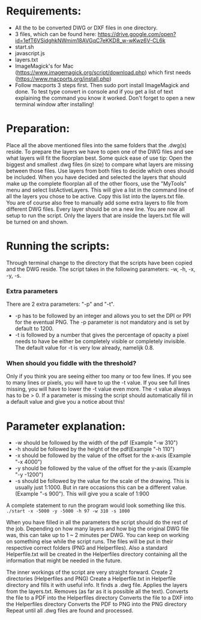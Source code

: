 # Requirements:
* All the to be converted DWG or DXF files in one directory.
* 3 files, which can be found here: https://drive.google.com/open?id=1efT6VSidghkNWmim18AVGqC7eKKD8_w-wKwz6V-CL6k
* start.sh
* javascript.js
* layers.txt
* ImageMagick's for Mac (https://www.imagemagick.org/script/download.php) which first needs (https://www.macports.org/install.php) 
* Follow macports 3 steps first.  Then sudo port install ImageMagick and done. To test type convert in console and if you get a list of text explaining the command you know it worked. Don't forget to open a new terminal window after installing!

# Preparation:
Place all the above mentioned files into the same folders that the .dwg(s) reside. To prepare the layers we have to open one of the DWG files and see what layers will fit the floorplan best. 
Some quick ease of use tip: Open the biggest and smallest .dwg files (in size) to compare what layers are missing between those files. Use layers from both files to decide which ones should be included.
When you have decided and selected the layers that should make up the complete floorplan all of the other floors, use the "MyTools" menu and select listActiveLayers. This will give a list in the command line of all the layers you chose to be active. Copy this list into the layers.txt file. You are of course also free to manually add some extra layers to file from different DWG files. Every layer should be on a new line. You are now all setup to run the script. Only the layers that are inside the layers.txt file will be turned on and shown.

# Running the scripts:
Through terminal change to the directory that the scripts have been copied and the DWG reside. The script takes in the following parameters: -w, -h, -x, -y, -s.

### Extra parameters
There are 2 extra parameters: "-p" and "-t".
* -p has to be followed by an integer and allows you to set the DPI or PPI for the eventual PNG. The -p parameter is not mandatory and is set by default to 1200.
* -t is followed by a number that gives the percentage of opacity a pixel needs to have be either be completely visible or completely invisible. The default value for -t is very low already, namelijk 0.8. 

### When should you fiddle with the threshold?

Only if you think you are seeing either too many or too few lines. If you see to many lines or pixels, you will have to up the -t value. If you see full lines missing, you will have to lower the -t value even more. The -t value always has to be > 0. If a parameter is missing the script should automatically fill in a default value and give you a notice about this! 

# Parameter explanation:

* -w should be followed by the width of the pdf (Example "-w 310")
* -h should be followed by the height of the pdf(Example "-h 110")
* -x should be followed by the value of the offset for the x-axis (Example "-x 4000")
* -y should be followed by the value of the offset for the y-axis (Example "-y -1200")
* -s should be followed by the value for the scale of the drawing. This is usually just 1:1000. But in rare occasions this can  be a different value. (Example "-s 900"). This will give you a scale of 1:900

A complete statement to run the program would look something like this. ``` ./start -x -5000 -y -5000 -h 97 -w 310 -s 1000 ```

When you have filled in all the parameters the script should do the rest of the job. Depending on how many layers and how big the original DWG file was, this can take up to 1 ~ 2 minutes per DWG. You can keep on working on something else while the script runs. 
The files will be put in their respective correct folders (PNG and Helperfiles). Also a standard Helperfile.txt will be created in the Helperfiles directory containing all the information that might be needed in the future. 

The inner workings of the script are very straight forward. 
Create 2 directories (Helperfiles and PNG)
Create a Helperfile.txt in Helperfile directory and fills it with useful info.
It finds a .dwg file. 
Applies the layers from the layers.txt.
Removes (as far as it is possible all the text). 
Converts the file to a PDF into the Helperfiles directory
Converts the file to a DXF into the Helperfiles directory
Converts the PDF to PNG into the PNG directory
Repeat until all .dwg files are found and processed.










